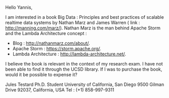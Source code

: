 Hello Yannis,

I am interested in a book Big Data : Principles and best practices of scalable realtime data systems by Nathan Marz and James Warren ( link : http://manning.com/marz/).
Nathan Marz is the man behind Apache Storm and the Lambda Architecture concept :

 - Blog : http://nathanmarz.com/about/.
 - Apache Storm : https://storm.apache.org/.
 - Lambda Architecture : http://lambda-architecture.net/.


I believe the book is relevant in the context of my research exam. I have not been able to find it through the UCSD library. If I was to purchase the book, would it be possible to expense it?



Jules Testard
Ph.D. Student
University of California, San Diego
9500 Gilman Drive
92037, California, USA
Tel : (+1) 858-997-9311

